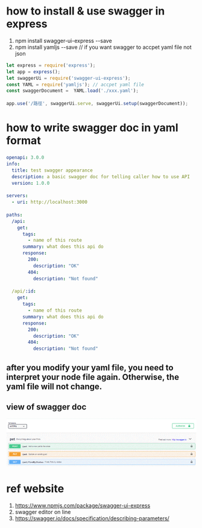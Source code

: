 # how to install & use swagger in express 
1. npm install swagger-ui-express --save
2. npm install yamljs --save // if you want swagger to accpet yaml file not json
```javascript
let express = require('express');
let app = express();
let swaggerUi = require('swagger-ui-express');
const YAML = require('yamljs'); // accpet yaml file
const swaggerDocument =  YAML.load('./xxx.yaml');

app.use('/路徑', swaggerUi.serve, swaggerUi.setup(swaggerDocument));
```
# how to write swagger doc in yaml format
```yaml
openapi: 3.0.0
info:
  title: test swagger appearance
  description: a basic swagger doc for telling caller how to use API
  version: 1.0.0

servers:
  - uri: http://localhost:3000

paths:
  /api:
    get:
      tags:
        - name of this route
      summary: what does this api do
      response:
        200:
          description: "OK"
        404:
          description: "Not found"
          
  /api/:id:
    get:
      tags:
        - name of this route
      summary: what does this api do
      response:
        200:
          description: "OK"
        404:
          description: "Not found"
```        
## after you modify your yaml file, you need to interpret your node file again. Otherwise, the yaml file will not change.

## view of swagger doc
![Image of swaggerDoc](https://github.com/Adam9877/nodejs-express-practice/blob/master/images/swagger.gif)

# ref website
1. https://www.npmjs.com/package/swagger-ui-express
2. swagger editor on line
3. https://swagger.io/docs/specification/describing-parameters/
